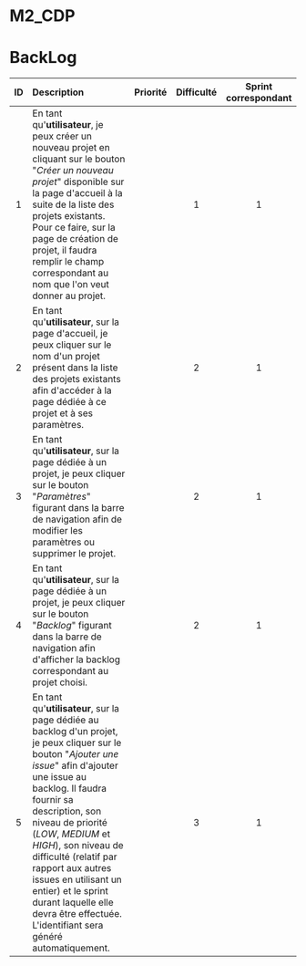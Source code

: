 # M2_CDP
# BackLog
|   ID  |   Description |   Priorité    |   Difficulté      | Sprint correspondant  |
|:-----:|:--------------|:-------------:|:-----------------:|:---------------------:|
|1|En tant qu'__utilisateur__, je peux créer un nouveau projet en cliquant sur le bouton "_Créer un nouveau projet_" disponible sur la page d'accueil à la suite de la liste des projets existants. Pour ce faire, sur la page de création de projet, il faudra remplir le champ correspondant au nom que l'on veut donner au projet.| | 1 | 1 |
|2|En tant qu'__utilisateur__, sur la page d'accueil, je peux cliquer sur le nom d'un projet présent dans la liste des projets existants afin d'accéder à la page dédiée à ce projet et à ses paramètres.  | | 2 | 1 |
|3|En tant qu'__utilisateur__, sur la page dédiée à un projet, je peux cliquer sur le bouton "_Paramètres_" figurant dans la barre de navigation afin de modifier les paramètres ou supprimer le projet. | | 2 | 1 |
|4|En tant qu'__utilisateur__, sur la page dédiée à un projet, je peux cliquer sur le bouton "_Backlog_"  figurant dans la barre de navigation afin d'afficher la backlog correspondant au projet choisi. | | 2 | 1 |
|5|En tant qu'__utilisateur__, sur la page dédiée au backlog d'un projet, je peux cliquer sur le bouton "_Ajouter une issue_" afin d'ajouter une issue au backlog. Il faudra fournir sa description, son niveau de priorité (_LOW_, _MEDIUM_ et _HIGH_), son niveau de difficulté (relatif par rapport aux autres issues en utilisant un entier) et le sprint durant laquelle elle devra être effectuée. L'identifiant sera généré automatiquement. | | 3 | 1 |